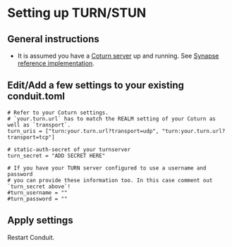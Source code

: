 # Setting up TURN/STUN

## General instructions

* It is assumed you have a [Coturn server](https://github.com/coturn/coturn) up and running. See [Synapse reference implementation](https://github.com/matrix-org/synapse/blob/develop/docs/turn-howto.md).

## Edit/Add a few settings to your existing conduit.toml

```
# Refer to your Coturn settings. 
# `your.turn.url` has to match the REALM setting of your Coturn as well as `transport`.
turn_uris = ["turn:your.turn.url?transport=udp", "turn:your.turn.url?transport=tcp"]

# static-auth-secret of your turnserver
turn_secret = "ADD SECRET HERE"

# If you have your TURN server configured to use a username and password
# you can provide these information too. In this case comment out `turn_secret above`!
#turn_username = ""
#turn_password = ""
```

## Apply settings

Restart Conduit.
